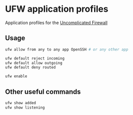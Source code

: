 # UFW application profiles

Application profiles for the [Uncomplicated Firewall](https://help.ubuntu.com/community/UFW)

## Usage

```bash
ufw allow from any to any app OpenSSH # or any other app

ufw default reject incoming
ufw default allow outgoing
ufw default deny routed

ufw enable
```

## Other useful commands

```bash
ufw show added
ufw show listening
```
